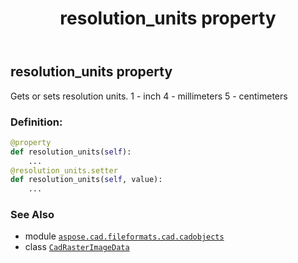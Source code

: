﻿---
title: resolution_units property
second_title: Aspose.CAD for Python via .NET API References
description: 
type: docs
weight: 250
url: /python-net/aspose.cad.fileformats.cad.cadobjects/cadrasterimagedata/resolution_units/
is_root: false
---

## resolution_units property


Gets or sets resolution units.
1 - inch
4 - millimeters
5 - centimeters
### Definition:
```python
@property
def resolution_units(self):
    ...
@resolution_units.setter
def resolution_units(self, value):
    ...
```

### See Also
* module [`aspose.cad.fileformats.cad.cadobjects`](../../)
* class [`CadRasterImageData`](/cad/python-net/aspose.cad.fileformats.cad.cadobjects/cadrasterimagedata)
